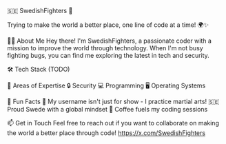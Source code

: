 🇸🇪 SwedishFighters 🥋

Trying to make the world a better place, one line of code at a time! 🌍✨

👨‍💻 About Me
Hey there! I'm SwedishFighters, a passionate coder with a mission to improve the world through technology. 
When I'm not busy fighting bugs, you can find me exploring the latest in tech and security.

🛠️ Tech Stack
  (TODO)

🧠 Areas of Expertise
  🔒 Security
  💻 Programming
  🖥️ Operating Systems

🌟 Fun Facts
  🥋 My username isn't just for show - I practice martial arts!
  🇸🇪 Proud Swede with a global mindset
  🍵 Coffee fuels my coding sessions

📫 Get in Touch
Feel free to reach out if you want to collaborate on making the world a better place through code!
https://x.com/SwedishFighters

